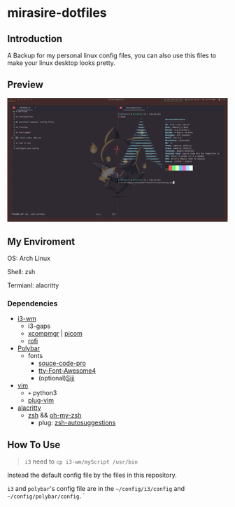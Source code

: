 # mirasire-dotfiles

## Introduction

A Backup for my personal linux config files, you can also use this files to make your linux desktop looks pretty.

## Preview

![desktop](Preview/desktop.png)

## My Enviroment

OS: Arch Linux

Shell: zsh

Termianl: alacritty

### Dependencies

- [i3-wm](https://wiki.archlinux.org/index.php/I3)
    - i3-gaps
    - [xcompmgr](https://wiki.archlinux.org/index.php/Xcompmgr) | [picom](https://github.com/yshui/picom)
    - [rofi](https://github.com/davatorium/rofi)
- [Polybar](https://github.com/polybar/polybar)
    - fonts
        - [souce-code-pro](https://github.com/adobe-fonts/source-code-pro)
        - [tty-Font-Awesome4](https://aur.archlinux.org/packages/ttf-font-awesome-4/)
        - (optional)[Siji](https://github.com/stark/siji)
- [vim](https://www.vim.otg)
    - `+` python3 
    - [plug-vim](https://github.com/junegunn/vim-plug)
- [alacritty](https://github.com/alacritty/alacritty)
    - [zsh](www.zsh.org) && [oh-my-zsh](https://github.com/ohmyzsh/ohmyzsh)
        - plug: [zsh-autosuggestions](https://github.com/zsh-users/zsh-autosuggestions)

## How To Use

> `i3` need to `cp i3-wm/myScript /usr/bin`

Instead the default config file by the files in this repository.

`i3` and `polybar`'s config file are in the `~/config/i3/config` and `~/config/polybar/config`.
`

